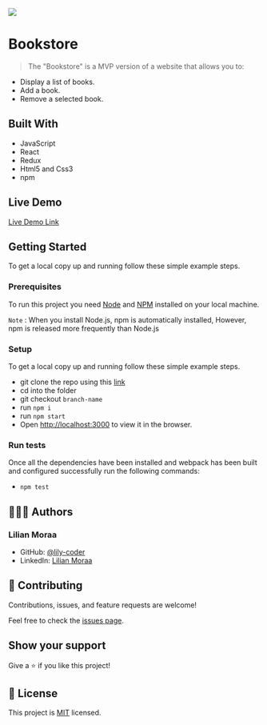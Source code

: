 ![](https://img.shields.io/badge/Microverse-blueviolet)

# Bookstore

> The "Bookstore" is a MVP version of a website that allows you to:

- Display a list of books.
- Add a book.
- Remove a selected book.

<!-- ![screenshot](./Bookstore.PNG) -->

## Built With

- JavaScript
- React
- Redux
- Html5 and Css3
- npm

## Live Demo

[Live Demo Link](https://bookstore455.herokuapp.com/)

## Getting Started

To get a local copy up and running follow these simple example steps.

### Prerequisites

To run this project you need [Node](https://nodejs.org/en/) and [NPM](https://docs.npmjs.com/about-npm-versions) installed on your local machine.

`Note` : When you install Node.js, npm is automatically installed, However, npm is released more frequently than Node.js

### Setup
To get a local copy up and running follow these simple example steps.

- git clone the repo using this [link](https://github.com/lily-coder/bookstore.git)
- cd into the folder
- git checkout `branch-name`
- run `npm i`
- run `npm start`
- Open [http://localhost:3000](http://localhost:3000) to view it in the browser.
### Run tests
Once all the dependencies have been installed and webpack has been built and configured successfully run the following commands:

- `npm test`
## 🙎🏾‍♂️ Authors
### Lilian Moraa

- GitHub: [@lily-coder](https://github.com/lily-coder/)
- LinkedIn: [Lilian Moraa](https://www.linkedin.com/in/lilian-moraa-99950b1b8/)

## 🤝 Contributing

Contributions, issues, and feature requests are welcome!

Feel free to check the [issues page](https://github.com/lily-coder/bookstore/issues).

## Show your support

Give a ⭐️ if you like this project!

## 📝 License

This project is [MIT](./LICENSE) licensed.